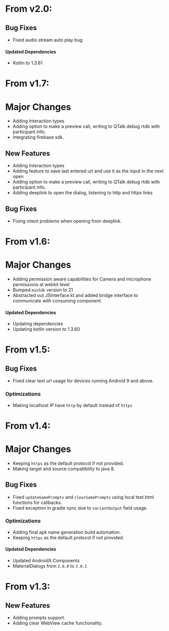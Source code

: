 # From v2.0:

## Bug Fixes
* Fixed audio stream auto play bug

#### Updated Dependencies
* Kotlin to 1.3.61 

# From v1.7:

# Major Changes
* Adding Interaction types
* Adding option to make a preview call, writing to QTalk debug rtdb with participant info.
* Integrating firebase sdk.

## New Features
* Adding Interaction types
* Adding feature to save last entered url and use it as the input in the next open
* Adding option to make a preview call, writing to QTalk debug rtdb with participant info.
* Adding deeplink to open the dialog, listening to http and https links

## Bug Fixes
* Fixing intent problems when opening from deeplink.

# From v1.6:

# Major Changes
* Adding permission aware capabilities for Camera and microphone permissions at webkit level
* Bumped `minSdk` version to 21
* Abstracted out JSInterface.kt and added bridge interface to communicate with consuming component.

#### Updated Dependencies
* Updating dependencies
* Updating kotlin version to 1.3.60

# From v1.5:

## Bug Fixes
* Fixed clear text url usage for devices running Android 9 and above.

### Optimizations
* Making localhost IP have `http` by default instead of `https`

# From v1.4:

# Major Changes
* Keeping `https` as the default protocol if not provided.
* Making target and source compatibility to java 8.

## Bug Fixes
* Fixed `updateGamePrompts` and `clearGamePrompts` using local test.html functions for callbacks.
* Fixed exception in gradle sync due to `variantOutput` field usage.

### Optimizations
* Adding final apk name generation build automation.
* Keeping `https` as the default protocol if not provided.

#### Updated Dependencies
* Updated AndroidX Components
* MaterialDialogs from `2.6.0` to `3.0.1`

# From v1.3:

## New Features
* Adding prompts support.
* Adding clear WebView cache functionality.

